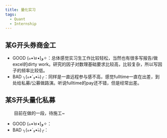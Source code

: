 ```yaml
---
title: 量化实习
tags: 
  - Quant
  - Internship
---
```


<style>
p{
text-indent: 2em; /*首行缩进*/
}
</style>

## 某G开头券商金工

- GOOD (๑•̀ㅂ•́)و✧：总体感觉实习生工作比较轻松，当然也有很多写报告/做excel的dirty work。研究的因子对数理基础要求比较高，比较复杂，所以写因子的频率比较低。
- BAD ╮(๑•́ ₃•̀๑)╭：同样是一直远程参与感不高，感觉fulltime一直在出差，到处给私募/公募做路演。听说fulltime的pay还不错，但是经常出差。

## 某S开头量化私募

目前在做的一段，待施工~

- GOOD (๑•̀ㅂ•́)و✧：
- BAD ╮(๑•́ ₃•̀๑)╭：